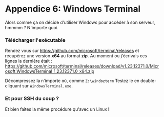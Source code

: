 # Appendice 6: Windows Terminal
Alors comme ça on décide d'utiliser Windows pour accéder à son serveur, hmmmm ? N'importe quoi.

### Télécharger l'exécutable
Rendez vous sur https://github.com/microsoft/terminal/releases et récupérez une version **x64** au format **zip**. Au moment ou j'écrivais ces lignes la dernière était : 
https://github.com/microsoft/terminal/releases/download/v1.23.12371.0/Microsoft.WindowsTerminal_1.23.12371.0_x64.zip

Décompressez la n'importe où, comme `Z:\windozterm`
Testez le en double-cliquant sur `WindowsTerminal.exe`.

### Et pour SSH du coup ?
Et bien faites la même procédure qu'avec un Linux !
